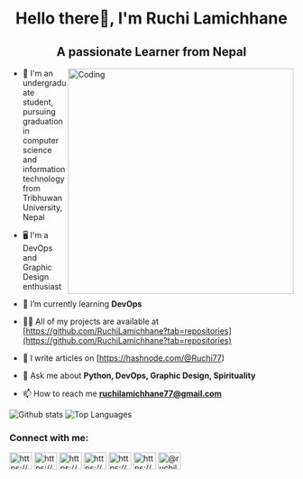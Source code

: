 
<h1 align="center">Hello there👋, I'm Ruchi Lamichhane</h1>
<h2 align="center">A passionate Learner from Nepal</h2>
<img align="right" alt="Coding" width="400" src="https://res.cloudinary.com/practicaldev/image/fetch/s--2bZIjPGC--/c_limit%2Cf_auto%2Cfl_progressive%2Cq_66%2Cw_880/https://dev-to-uploads.s3.amazonaws.com/i/d4tvukbt5mra37cvwklk.gif">

- 📖 I'm an undergraduate student, pursuing graduation in computer science and information technology from Tribhuwan University, Nepal
  
- 🖥️ I'm a DevOps and Graphic Design enthusiast

- 🌱 I’m currently learning **DevOps**

- 👨‍💻 All of my projects are available at [https://github.com/RuchiLamichhane?tab=repositories](https://github.com/RuchiLamichhane?tab=repositories)

- 📝 I  write articles on [https://hashnode.com/@Ruchi77)

- 💬 Ask me about **Python, DevOps, Graphic Design, Spirituality**

- 📫 How to reach me **ruchilamichhane77@gmail.com**

![Github stats](https://github-readme-stats.vercel.app/api?username=ruchilamichhane&count_private=true&show_icons=true&theme=vision-friendly-dark
)
![Top Languages](https://github-readme-stats.vercel.app/api/top-langs/?username=ruchilamichhane&show_icons=true&theme=vision-friendly-dark
)

<h3 align="left">Connect with me:</h3>
<p align="left">
<a href="https://linkedin.com/in/https://www.linkedin.com/in/ruchi-lamichhane-pr11/" target="blank"><img align="center" src="https://raw.githubusercontent.com/rahuldkjain/github-profile-readme-generator/master/src/images/icons/Social/linked-in-alt.svg" alt="https://www.linkedin.com/in/ruchi-lamichhane-pr11/" height="30" width="40" /></a>
<a href="https://stackoverflow.com/users/https://stackoverflow.com/users/15833595/ruchi-lamichhane" target="blank"><img align="center" src="https://raw.githubusercontent.com/rahuldkjain/github-profile-readme-generator/master/src/images/icons/Social/stack-overflow.svg" alt="https://stackoverflow.com/users/15833595/ruchi-lamichhane" height="30" width="40" /></a>
<a href="https://fb.com/https://www.facebook.com/ruchi.lamichhane.3" target="blank"><img align="center" src="https://raw.githubusercontent.com/rahuldkjain/github-profile-readme-generator/master/src/images/icons/Social/facebook.svg" alt="https://www.facebook.com/ruchi.lamichhane.3" height="30" width="40" /></a>
<a href="https://instagram.com/https://www.instagram.com/ruchi_rudralakshmi_lamichhane/" target="blank"><img align="center" src="https://raw.githubusercontent.com/rahuldkjain/github-profile-readme-generator/master/src/images/icons/Social/instagram.svg" alt="https://www.instagram.com/ruchi_rudralakshmi_lamichhane/" height="30" width="40" /></a>
<a href="https://dribbble.com/https://dribbble.com/ruchilamichhane" target="blank"><img align="center" src="https://raw.githubusercontent.com/rahuldkjain/github-profile-readme-generator/master/src/images/icons/Social/dribbble.svg" alt="https://dribbble.com/ruchilamichhane" height="30" width="40" /></a>
<a href="https://www.behance.net/https://www.behance.net/ruchilamichhane" target="blank"><img align="center" src="https://raw.githubusercontent.com/rahuldkjain/github-profile-readme-generator/master/src/images/icons/Social/behance.svg" alt="https://www.behance.net/ruchilamichhane" height="30" width="40" /></a>
<a href="https://medium.com/@ruchilamichhane77" target="blank"><img align="center" src="https://raw.githubusercontent.com/rahuldkjain/github-profile-readme-generator/master/src/images/icons/Social/medium.svg" alt="@ruchilamichhane77" height="30" width="40" /></a>
</p>


<!--
**RuchiLamichhane/RuchiLamichhane** is a ✨ _special_ ✨ repository because its `README.md` (this file) appears on your GitHub profile.

Here are some ideas to get you started:

- 🔭 I’m currently working on ...
- 🌱 I’m currently learning ...
- 👯 I’m looking to collaborate on ...
- 🤔 I’m looking for help with ...
- 💬 Ask me about ...
- 📫 How to reach me: ...
- 😄 Pronouns: ...
- ⚡ Fun fact: ...
-->
